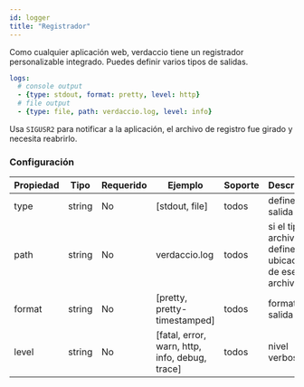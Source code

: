 ```yaml
---
id: logger
title: "Registrador"
---
```

Como cualquier aplicación web, verdaccio tiene un registrador personalizable integrado. Puedes definir varios tipos de salidas.

```yaml
logs:
  # console output
  - {type: stdout, format: pretty, level: http}
  # file output
  - {type: file, path: verdaccio.log, level: info}
```

Usa `SIGUSR2` para notificar a la aplicación, el archivo de registro fue girado y necesita reabrirlo.

### Configuración

| Propiedad | Tipo   | Requerido | Ejemplo                                        | Soporte | Descripción                                               |
| --------- | ------ | --------- | ---------------------------------------------- | ------- | --------------------------------------------------------- |
| type      | string | No        | [stdout, file]                                 | todos   | define la salida                                          |
| path      | string | No        | verdaccio.log                                  | todos   | si el tipo es archivo, define la ubicación de ese archivo |
| format    | string | No        | [pretty, pretty-timestamped]                   | todos   | formato de salida                                         |
| level     | string | No        | [fatal, error, warn, http, info, debug, trace] | todos   | nivel verboso                                             |